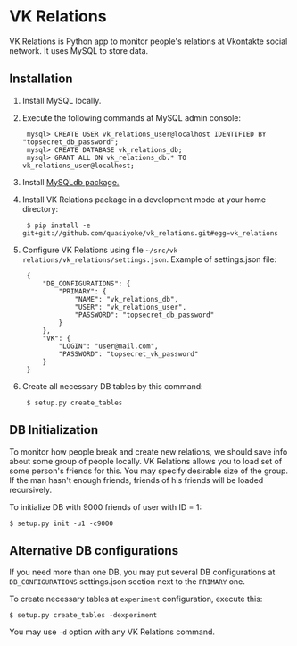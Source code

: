 # VK Relations

VK Relations is Python app to monitor people's relations at Vkontakte social network. It uses MySQL to store data.

## Installation
1. Install MySQL locally.
2. Execute the following commands at MySQL admin console:

        mysql> CREATE USER vk_relations_user@localhost IDENTIFIED BY "topsecret_db_password";
        mysql> CREATE DATABASE vk_relations_db;
        mysql> GRANT ALL ON vk_relations_db.* TO vk_relations_user@localhost;
3. Install [MySQLdb package.][1]
4. Install VK Relations package in a development mode at your home directory:

        $ pip install -e git+git://github.com/quasiyoke/vk_relations.git#egg=vk_relations
5. Configure VK Relations using file ```~/src/vk-relations/vk_relations/settings.json```. Example of settings.json file:

        {
            "DB_CONFIGURATIONS": {
                "PRIMARY": {
                    "NAME": "vk_relations_db",
                    "USER": "vk_relations_user",
                    "PASSWORD": "topsecret_db_password"
                }
            },
            "VK": {
                "LOGIN": "user@mail.com",
                "PASSWORD": "topsecret_vk_password"
            }
        }
6. Create all necessary DB tables by this command:

        $ setup.py create_tables

## DB Initialization
To monitor how people break and create new relations, we should save info about some group of people locally. VK Relations allows you to load set of some person's friends for this. You may specify desirable size of the group. If the man hasn't enough friends, friends of his friends will be loaded recursively.

To initialize DB with 9000 friends of user with ID = 1:

    $ setup.py init -u1 -c9000

## Alternative DB configurations
If you need more than one DB, you may put several DB configurations at ```DB_CONFIGURATIONS``` settings.json section next to the ```PRIMARY``` one.

To create necessary tables at ```experiment``` configuration, execute this:

    $ setup.py create_tables -dexperiment
You may use ```-d``` option with any VK Relations command.


  [1]: https://pypi.python.org/pypi/MySQL-python/
